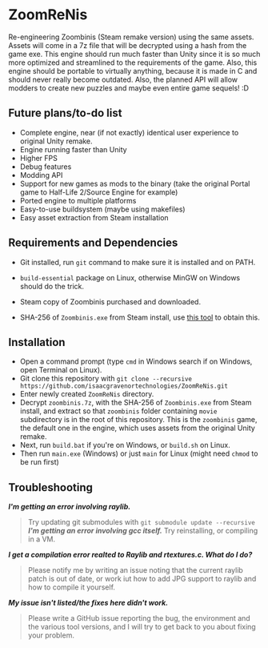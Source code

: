 # ZoomReNis
 Re-engineering Zoombinis (Steam remake version) using the same assets. Assets will come in a 7z file that will be decrypted using a hash from the game exe. This engine should run much faster than Unity since it is so much more optimized and streamlined to the requirements of the game. Also, this engine should be portable to virtually anything, because it is made in C and should never really become outdated. Also, the planned API will allow modders to create new puzzles and maybe even entire game sequels! :D

## Future plans/to-do list
- Complete engine, near (if not exactly) identical user experience to original Unity remake.  
- Engine running faster than Unity  
- Higher FPS  
- Debug features  
- Modding API  
- Support for new games as mods to the binary (take the original Portal game to Half-Life 2/Source Engine for example)  
- Ported engine to multiple platforms  
- Easy-to-use buildsystem (maybe using makefiles)  
- Easy asset extraction from Steam installation  
  
## Requirements and Dependencies
- Git installed, run ``git`` command to make sure it is installed and on PATH.  
  
- `build-essential` package on Linux, otherwise MinGW on Windows should do the trick.  
  
- Steam copy of Zoombinis purchased and downloaded.
  
- SHA-256 of `Zoombinis.exe` from Steam install, use [this tool](https://emn178.github.io/online-tools/sha256_checksum.html) to obtain this. 
  
## Installation
- Open a command prompt (type ``cmd`` in Windows search if on Windows, open Terminal on Linux).  
- Git clone this repository with ``git clone --recursive https://github.com/isaacgravenortechnologies/ZoomReNis.git``  
- Enter newly created ``ZoomReNis`` directory.  
- Decrypt `zoombinis.7z`, with the SHA-256 of `Zoombinis.exe` from Steam install, and extract so that `zoombinis` folder containing `movie` subdirectory is in the root of this repository. This is the `zoombinis` game, the default one in the engine, which uses assets from the original Unity remake.  
- Next, run `build.bat` if you're on Windows, or `build.sh` on Linux.  
- Then run `main.exe` (Windows) or just `main` for Linux (might need `chmod` to be run first)  
  
## Troubleshooting
***I'm getting an error involving raylib.***
> Try updating git submodules with ``git submodule update --recursive``
***I'm getting an error involving gcc itself.***
> Try reinstalling, or compiling in a VM.  

***I get a compilation error realted to Raylib and rtextures.c. What do I do?***  
> Please notify me by writing an issue noting that the current raylib patch is out of date, or work iut how to add JPG support to raylib and how to compile it yourself.
  
***My issue isn't listed/the fixes here didn't work.***
> Please write a GitHub issue reporting the bug, the environment and the various tool versions, and I will try to get back to you about fixing your problem.
  

